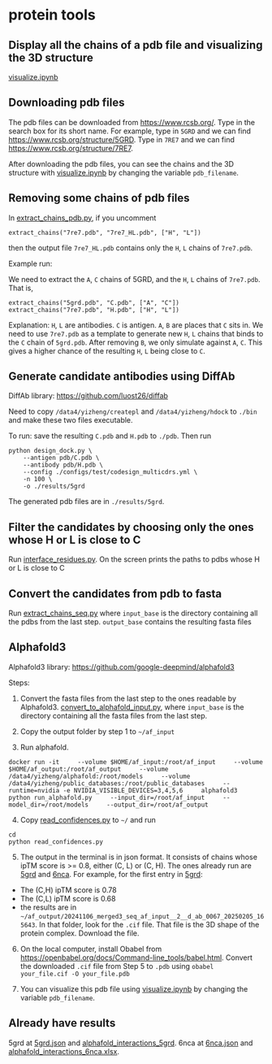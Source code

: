# protein tools

## Display all the chains of a pdb file and visualizing the 3D structure

[visualize.ipynb](./visualize.ipynb)

## Downloading pdb files

The pdb files can be downloaded from https://www.rcsb.org/. Type in the search box for its short name. For example, type in `5GRD` and we can find  https://www.rcsb.org/structure/5GRD. Type in `7RE7` and we can find https://www.rcsb.org/structure/7RE7.

After downloading the pdb files, you can see the chains and the 3D structure with [visualize.ipynb](./visualize.ipynb) by changing the variable `pdb_filename`. 

## Removing some chains of pdb files

In [extract_chains_pdb.py](./extract_chains_pdb.py), if you uncomment 
```
extract_chains("7re7.pdb", "7re7_HL.pdb", ["H", "L"])
```
then the output file `7re7_HL.pdb` contains only the `H`, `L` chains of `7re7.pdb`.

Example run:

We need to extract the `A`, `C` chains of 5GRD, and the `H`, `L` chains of `7re7.pdb`. That is, 
```
extract_chains("5grd.pdb", "C.pdb", ["A", "C"])
extract_chains("7re7.pdb", "H.pdb", ["H", "L"])
```

Explanation: `H`, `L` are antibodies. `C` is antigen. `A`, `B` are places that `C` sits in. We need to use `7re7.pdb` as a template to generate new `H`, `L` chains that binds to the `C` chain of `5grd.pdb`. After removing `B`, we only simulate against `A`, `C`. This gives a higher chance of the resulting `H`, `L` being close to `C`. 

## Generate candidate antibodies using DiffAb

DiffAb library: https://github.com/luost26/diffab

Need to copy `/data4/yizheng/createpl` and `/data4/yizheng/hdock` to `./bin` and make these two files executable.

To run: save the resulting `C.pdb` and `H.pdb` to `./pdb`. Then run

```
python design_dock.py \
    --antigen pdb/C.pdb \
    --antibody pdb/H.pdb \
    --config ./configs/test/codesign_multicdrs.yml \
    -n 100 \
    -o ./results/5grd
```
The generated pdb files are in `./results/5grd`.

## Filter the candidates by choosing only the ones whose H or L is close to C

Run [interface_residues.py](./interface_residues.py). On the screen prints the paths to pdbs whose H or L is close to C

## Convert the candidates from pdb to fasta

Run [extract_chains_seq.py](./extract_chains_seq.py) where `input_base` is the directory containing all the pdbs from the last step. `output_base` contains the resulting fasta files

## Alphafold3

Alphafold3 library: https://github.com/google-deepmind/alphafold3

Steps:

1.  Convert the fasta files from the last step to the ones readable by Alphafold3. 
[convert_to_alphafold_input.py](./convert_to_alphafold_input.py), where `input_base` is the directory containing all the fasta files from the last step. 

2. Copy the output folder by step 1 to `~/af_input`

3. Run alphafold.
```
docker run -it     --volume $HOME/af_input:/root/af_input     --volume $HOME/af_output:/root/af_output     --volume /data4/yizheng/alphafold:/root/models     --volume /data4/yizheng/public_databases:/root/public_databases     --runtime=nvidia -e NVIDIA_VISIBLE_DEVICES=3,4,5,6     alphafold3     python run_alphafold.py     --input_dir=/root/af_input     --model_dir=/root/models     --output_dir=/root/af_output
```

4. Copy [read_confidences.py](./read_confidences.py) to `~/` and run 
```
cd
python read_confidences.py
```

5. The output in the terminal is in json format. It consists of chains whose ipTM score is >= 0.8, either (C, L) or (C, H). The ones already run are [5grd](./selected_chains/5grd.json) and [6nca](./selected_chains/6nca.json). For example, for the first entry in [5grd](./selected_chains/5grd.json):
- The (C,H) ipTM score is 0.78
- The (C,L) ipTM score is 0.68
- the results are in `~/af_output/20241106_merged3_seq_af_input__2__d_ab_0067_20250205_165643`. In that folder, look for the `.cif` file. That file is the 3D shape of the protein complex. Download the file.

6. On the local computer, install Obabel from https://openbabel.org/docs/Command-line_tools/babel.html. Convert the downloaded `.cif` file from Step 5 to `.pdb` using `obabel your_file.cif -O your_file.pdb`

7. You can visualize this pdb file using [visualize.ipynb](./visualize.ipynb) by changing the variable `pdb_filename`. 

## Already have results
5grd at [5grd.json](./selected_chains/5grd.json) and [alphafold_interactions_5grd](./alphafold_interactions_5grd.xlsx). 6nca at [6nca.json](./selected_chains/6nca.json) and [alphafold_interactions_6nca.xlsx](./alphafold_interactions_6nca.xlsx).
